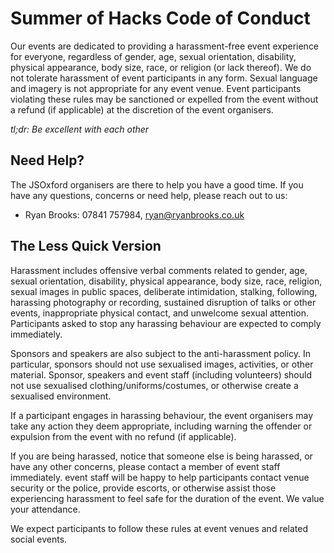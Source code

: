 # Summer of Hacks Code of Conduct

Our events are dedicated to providing a harassment-free event experience for everyone, regardless of gender, age, sexual orientation, disability, physical appearance, body size, race, or religion (or lack thereof). We do not tolerate harassment of event participants in any form. Sexual language and imagery is not appropriate for any event venue. Event participants violating these rules may be sanctioned or expelled from the event without a refund (if applicable) at the discretion of the event organisers.

*tl;dr: Be excellent with each other*

## Need Help?

The JSOxford organisers are there to help you have a good time. If you have any questions, concerns or need help, please reach out to us:

- Ryan Brooks: 07841 757984, ryan@ryanbrooks.co.uk

## The Less Quick Version

Harassment includes offensive verbal comments related to gender, age, sexual orientation, disability, physical appearance, body size, race, religion, sexual images in public spaces, deliberate intimidation, stalking, following, harassing photography or recording, sustained disruption of talks or other events, inappropriate physical contact, and unwelcome sexual attention.
Participants asked to stop any harassing behaviour are expected to comply immediately.

Sponsors and speakers are also subject to the anti-harassment policy. In particular, sponsors should not use sexualised images, activities, or other material. Sponsor, speakers and event staff (including volunteers) should not use sexualised clothing/uniforms/costumes, or otherwise create a sexualised environment.

If a participant engages in harassing behaviour, the event organisers may take any action they deem appropriate, including warning the offender or expulsion from the event with no refund (if applicable).

If you are being harassed, notice that someone else is being harassed, or have any other concerns, please contact a member of event staff immediately. 
event staff will be happy to help participants contact venue security or the police, provide escorts, or otherwise assist those experiencing harassment to feel safe for the duration of the event. We value your attendance.

We expect participants to follow these rules at event venues and related social events.
